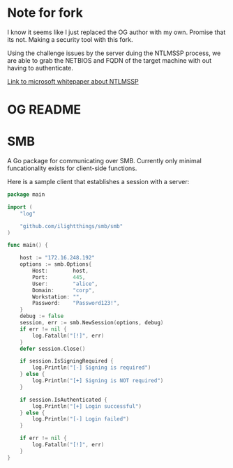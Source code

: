 # Note for fork
I know it seems like I just replaced the OG author with my own. Promise that its not. Making a security tool with this fork.

Using the challenge issues by the server duing the NTLMSSP process, we are able to grab the NETBIOS and FQDN of the target machine with out having to authenticate.

[Link to microsoft whitepaper about NTLMSSP](https://winprotocoldoc.blob.core.windows.net/productionwindowsarchives/MS-NLMP/%5bMS-NLMP%5d.pdf)



# OG README
# SMB
A Go package for communicating over SMB. Currently only minimal funcationality exists for client-side functions.

Here is a sample client that establishes a session with a server:

```go
package main

import (
	"log"

	"github.com/ilightthings/smb/smb"
)

func main() {

	host := "172.16.248.192"
	options := smb.Options{
		Host:        host,
		Port:        445,
		User:        "alice",
		Domain:      "corp",
		Workstation: "",
		Password:    "Password123!",
	}
	debug := false
	session, err := smb.NewSession(options, debug)
	if err != nil {
		log.Fatalln("[!]", err)
	}
	defer session.Close()

	if session.IsSigningRequired {
		log.Println("[-] Signing is required")
	} else {
		log.Println("[+] Signing is NOT required")
	}

	if session.IsAuthenticated {
		log.Println("[+] Login successful")
	} else {
		log.Println("[-] Login failed")
	}

	if err != nil {
		log.Fatalln("[!]", err)
	}
}

```
